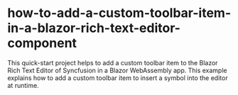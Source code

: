 # how-to-add-a-custom-toolbar-item-in-a-blazor-rich-text-editor-component
This quick-start project helps to add a custom toolbar item to the Blazor Rich Text Editor of Syncfusion in a Blazor WebAssembly app. This example explains how to add a custom toolbar item to insert a symbol into the editor at runtime.
